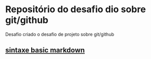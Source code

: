 # Repositório do desafio dio sobre git/github
Desafio criado o desafio de projeto sobre git/github

## [sintaxe basic markdown](https://www.markdownguide.org/basic-syntax/)
